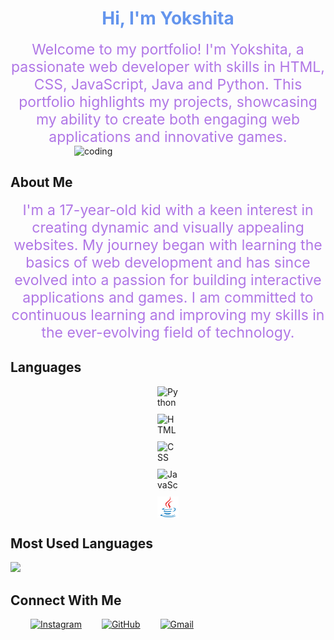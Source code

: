 

<div style="text-align: center; color: cornflowerblue;">
    <h1>Hi, I'm Yokshita</h1>
</div>

<div style="text-align: center; font-size: 23px; color: rgb(176, 119, 230);">
    Welcome to my portfolio! I'm Yokshita, a passionate web developer with skills in HTML, CSS, JavaScript, Java and Python. This portfolio highlights my projects, showcasing my ability to create both engaging web applications and innovative games.
</div>

<img src="https://camo.githubusercontent.com/1bccf360b3176699c2311bb48cc462b14bd872cdbc12775a68a2d18c823be833/68747470733a2f2f6d656469612e6c6963646e2e636f6d2f646d732f696d6167652f443536323241514866706a4c32333445436c772f6665656473686172652d736872696e6b5f323034385f313533362f302f313639333931313736373132383f653d3231343734383336343726763d6265746126743d4a325a476f6d66565f4f457a434b35374d48486f475741593863386b6d7a616c7076513635744e38623430" alt="coding" width="300" height="auto" style="display:block; margin:auto;">

## About Me
<div style="font-size: 23px; color: rgb(176, 119, 230); margin-top: 12px; text-align: center;">
    I'm a 17-year-old kid with a keen interest in creating dynamic and visually appealing websites. My journey began with learning the basics of web development and has since evolved into a passion for building interactive applications and games. I am committed to continuous learning and improving my skills in the ever-evolving field of technology.
</div>

## Languages
<div style="display: flex; flex-direction: column; align-items: center;">
    <img src="https://haxe.org/img/platforms/python.png" alt="Python" width="34" height="34" style="margin-bottom: 10px;">
    <img src="https://cdn-icons-png.flaticon.com/256/3128/3128323.png" alt="HTML" width="34" height="34" style="margin-bottom: 10px;">
    <img src="https://upload.wikimedia.org/wikipedia/commons/thumb/6/62/CSS3_logo.svg/2048px-CSS3_logo.svg.png" alt="CSS" width="34" height="34" style="margin-bottom: 10px;">
    <img src="https://upload.wikimedia.org/wikipedia/commons/thumb/9/99/Unofficial_JavaScript_logo_2.svg/1200px-Unofficial_JavaScript_logo_2.svg.png" alt="JavaScript" width="34" height="34" style="margin-bottom: 10px;">
    <img src="https://raw.githubusercontent.com/devicons/devicon/master/icons/java/java-original.svg" alt="Java" width="34" height="34">
</div>

## Most Used Languages
<p align="left">
                <img src="https://github-readme-stats.vercel.app/api/top-langs/?username=yokshita13&amp;theme=gotham&amp;layout=compact" width="15%">
            </p>

## Connect With Me
<div style="display: flex; align-items: center;">
    <a href="https://instagram.com/yokshita_13" style="margin-left: 32px;">
        <img src="https://raw.githubusercontent.com/rahuldkjain/github-profile-readme-generator/master/src/images/icons/Social/instagram.svg" alt="Instagram" width="30" height="40">
    </a>
    <a href="https://github.com/Yokshita13" style="margin-left: 32px;">
        <img src="https://raw.githubusercontent.com/rahuldkjain/github-profile-readme-generator/master/src/images/icons/Social/github.svg" alt="GitHub" width="30" height="40">
    </a>
    <a href="mailto:yokshitajaiswal@gmail.com" style="margin-left: 32px;">
        <img src="https://upload.wikimedia.org/wikipedia/commons/4/4e/Gmail_Icon.png" alt="Gmail" width="30" height="40">
    </a>
</div>


